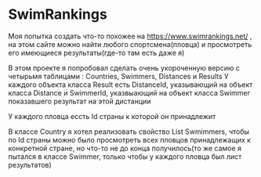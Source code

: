 # SwimRankings

 Моя попытка создать что-то похожее на <https://www.swimrankings.net/> , на этом сайте можно найти любого спортсмена(пловца) и просмотреть его имеющиеся результаты(где-то там есть даже я)
 
 В этом проекте я попробовал сделать очень укороченную версию с четырьмя таблицами : Countries, Swimmers, Distances и  Results
 У каждого объекта класса Result есть DistanceId, указывающий на объект класса Distance и SwimmerId, указвыающий на объект класса Swimmer показавшего результат на этой дистанции
 
 У каждого пловца ессть Id страны к которой он принадлежит
 
 В классе Country я хотел реализовать свойство List<Swimmer> Swmimmers, чтобы по Id страны можно было просмотреть всех пловцов принадлежащих к конкретной стране, но что-то не до конца получилось(то же самое я пытался в классе Swimmer, только чтобы у каждого пловца был лист результатов)
